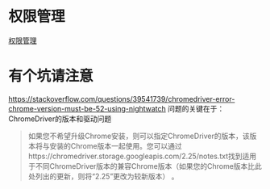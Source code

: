 
# 权限管理
[权限管理](doc/访问权限控制.md)
# 有个坑请注意
https://stackoverflow.com/questions/39541739/chromedriver-error-chrome-version-must-be-52-using-nightwatch
问题的关键在于：ChromeDriver的版本和驱动问题
> 如果您不希望升级Chrome安装，则可以指定ChromeDriver的版本，该版本将与安装的Chrome版本一起使用。您可以通过https://chromedriver.storage.googleapis.com/2.25/notes.txt找到适用于不同ChromeDriver版本的兼容Chrome版本（如果您的Chrome版本比此处列出的更新，则将“2.25”更改为较新版本） 。